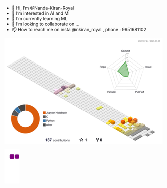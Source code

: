 - 👋 Hi, I’m @Nanda-Kiran-Royal
- 👀 I’m interested in AI and Ml 
- 🌱 I’m currently learning ML 
- 💞️ I’m looking to collaborate on ...
- 📫 How to reach me on insta @nkiran_royal , phone : 9951681102

<!---
Nanda-Kiran-Royal/Nanda-Kiran-Royal is a ✨ special ✨ repository because its `README.md` (this file) appears on your GitHub profile.
You can click the Preview link to take a look at your changes.
--->
![](https://raw.githubusercontent.com/Nanda-Kiran-Royal/Nanda-Kiran-Royal/7181f263688135c8747334187e1ffa3a15a77dac/profile-3d-contrib/profile-south-season-animate.svg)




![snake gif](https://github.com/Nanda-Kiran-Royal/Nanda-Kiran-Royal/blob/output/github-contribution-grid-snake.gif)
